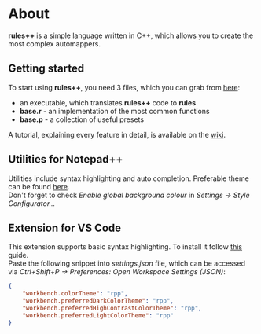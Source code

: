 # About
**rules++** is a simple language written in C++, which allows you to create the most complex automappers.

## Getting started
To start using **rules++**, you need 3 files, which you can grab from [here](https://github.com/Aerll/rpp/releases/tag/v1.0.0):
  - an executable, which translates **rules++** code to **rules**
  - **base.r** - an implementation of the most common functions
  - **base.p** - a collection of useful presets
  
A tutorial, explaining every feature in detail, is available on the [wiki](https://github.com/Aerll/rpp/wiki).

## Utilities for Notepad++
Utilities include syntax highlighting and auto completion. Preferable theme can be found [here](https://github.com/cydh/VS2015-Dark-Npp).<br/>
Don't forget to check _Enable global background colour_ in _Settings -> Style Configurator..._

## Extension for VS Code
This extension supports basic syntax highlighting. To install it follow [this](https://code.visualstudio.com/docs/editor/extension-marketplace#_install-from-a-vsix) guide.<br/>
Paste the following snippet into _settings.json_ file, which can be accessed via _Ctrl+Shift+P -> Preferences: Open Workspace Settings (JSON)_:
```json
{
    "workbench.colorTheme": "rpp",
    "workbench.preferredDarkColorTheme": "rpp",
    "workbench.preferredHighContrastColorTheme": "rpp",
    "workbench.preferredLightColorTheme": "rpp"
}
```
